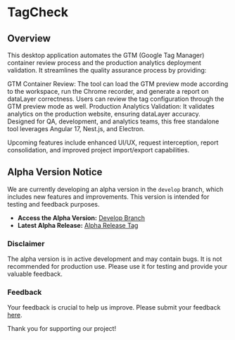 # TagCheck
## Overview
This desktop application automates the GTM (Google Tag Manager) container review process and the production analytics deployment validation. It streamlines the quality assurance process by providing:

GTM Container Review: The tool can load the GTM preview mode according to the workspace, run the Chrome recorder, and generate a report on dataLayer correctness. Users can review the tag configuration through the GTM preview mode as well.
Production Analytics Validation: It validates analytics on the production website, ensuring dataLayer accuracy.
Designed for QA, development, and analytics teams, this free standalone tool leverages Angular 17, Nest.js, and Electron.

Upcoming features include enhanced UI/UX, request interception, report consolidation, and improved project import/export capabilities.
## Alpha Version Notice

We are currently developing an alpha version in the `develop` branch, which includes new features and improvements. This version is intended for testing and feedback purposes.

- **Access the Alpha Version:** [Develop Branch](https://github.com/WodenWang820118/datalayer-checker/tree/develop)
- **Latest Alpha Release:** [Alpha Release Tag](https://github.com/WodenWang820118/tag-check/releases/tag/v2.1.2-alpha)

### Disclaimer
The alpha version is in active development and may contain bugs. It is not recommended for production use. Please use it for testing and provide your valuable feedback.

### Feedback
Your feedback is crucial to help us improve. Please submit your feedback [here](https://github.com/WodenWang820118/datalayer-checker/discussions).

Thank you for supporting our project!
